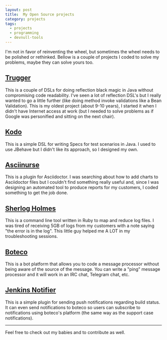 ```yaml
---
layout: post
title:  My Open Source projects
category: projects
tags:
  - projects
  - programming
  - devnull-tools
---
```


I'm not in favor of reinventing the wheel, but sometimes the wheel needs to be polished or rethinked. Bellow is a couple of projects I coded to solve my problems, maybe they can solve yours too.

## [Trugger](https://github.com/devnull-tools/trugger)

This is a couple of DSLs for doing reflection black magic in Java without compromising code readability. I've seen a lot of reflection DSL's but I really wanted to go a little further (like doing method invoke validations like a Bean Validation). This is my oldest project (about 9-10 years), I started it when I didn't have Internet access at work (but I needed to solve problems as if Google was personified and sitting on the next chair).

## [Kodo](https://github.com/devnull-tools/kodo)

This is a simple DSL for writing Specs for test scenarios in Java. I used to use JBehave but I didn't like its approach, so I designed my own.

## [Asciinurse](https://github.com/devnull-tools/asciinurse)

This is a plugin for Asciidoctor. I was searching about how to add charts to Asciidoctor files but I couldn't find something really useful and, since I was designing an automated tool to produce reports for my customers, I coded something to get the job done.

## [Sherlog Holmes](https://github.com/devnull-tools/sherlog-holmes)

This is a command line tool written in Ruby to map and reduce log files. I was tired of receiving 5GB of logs from my customers with a note saying "the error is in the log". This little guy helped me A LOT in my troubleshooting sessions.

## [Boteco](https://github.com/devnull-tools/boteco)

This is a bot platform that allows you to code a message processor without being aware of the source of the message. You can write a "ping" message processor and it will work in an IRC chat, Telegram chat, etc.

## [Jenkins Notifier](https://github.com/devnull-tools/jenkins-notifier)

This is a simple plugin for sending push notifications regarding build status. It can even send notifications to boteco so users can subscribe to notifications using boteco's platform (the same way as the support case notifications).

---- 

Feel free to check out my babies and to contribute as well.